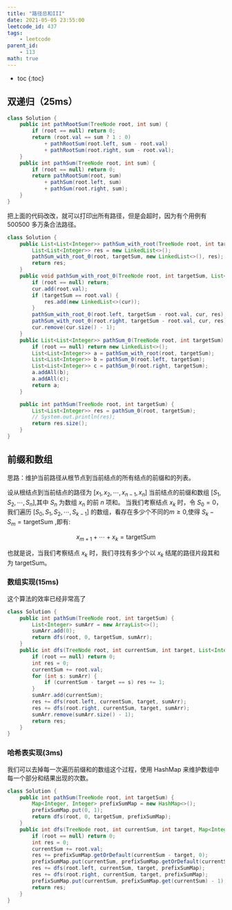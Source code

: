 ```yaml
---
title: "路径总和III"
date: 2021-05-05 23:55:00
leetcode_id: 437
tags:
    - leetcode
parent_id:
    - 113
math: true
---
```


* toc
{:toc}

## 双递归（25ms）

```java
class Solution {
    public int pathRootSum(TreeNode root, int sum) {
        if (root == null) return 0;
        return (root.val == sum ? 1 : 0)
            + pathRootSum(root.left, sum - root.val)
            + pathRootSum(root.right, sum - root.val);
    }
    public int pathSum(TreeNode root, int sum) {
        if (root == null) return 0;
        return pathRootSum(root, sum)
            + pathSum(root.left, sum)
            + pathSum(root.right, sum);
    }
}
```

把上面的代码改改，就可以打印出所有路径，但是会超时，因为有个用例有 500500 多万条合法路径。
```java
class Solution {
    public List<List<Integer>> pathSum_with_root(TreeNode root, int targetSum) {
        List<List<Integer>> res = new LinkedList<>();
        pathSum_with_root_0(root, targetSum, new LinkedList<>(), res);
        return res;
    }
    public void pathSum_with_root_0(TreeNode root, int targetSum, List<Integer> cur, List<List<Integer>> res) {
        if (root == null) return;
        cur.add(root.val);
        if (targetSum == root.val) {
            res.add(new LinkedList<>(cur));
        }
        pathSum_with_root_0(root.left, targetSum - root.val, cur, res);
        pathSum_with_root_0(root.right, targetSum - root.val, cur, res);
        cur.remove(cur.size() - 1);
    }
    public List<List<Integer>> pathSum_0(TreeNode root, int targetSum) {
        if (root == null) return new LinkedList<>();
        List<List<Integer>> a = pathSum_with_root(root, targetSum);
        List<List<Integer>> b = pathSum_0(root.left, targetSum);
        List<List<Integer>> c = pathSum_0(root.right, targetSum);
        a.addAll(b);
        a.addAll(c);
        return a;
    }

    public int pathSum(TreeNode root, int targetSum) {
        List<List<Integer>> res = pathSum_0(root, targetSum);
        // System.out.println(res);
        return res.size();
    }
}
```

## 前缀和数组

思路：维护当前路径从根节点到当前结点的所有结点的前缀和的列表。

设从根结点到当前结点的路径为 $[x_1, x_2, \cdots, x_{n-1}, x_n]$ 
当前结点的前缀和数组 $[S_1, S_2, \cdots, S_n]$,其中 $S_n$ 为数组 $x_n$ 的前 $n$ 项和。
当我们考察结点 $x_k$ 时，令 $S_0 = 0$，我们遍历 $[S_0, S_1, S_2, \cdots, S_{k-1}]$ 的数组，看存在多少个不同的$m \geq 0$,使得 $S_k-S_m = \mathrm{targetSum}$ ,即有:

$$
x_{m+1} + \cdots + x_k = \mathrm{targetSum}
$$

也就是说，当我们考察结点 $x_k$ 时，我们寻找有多少个以 $x_k$ 结尾的路径片段其和为 targetSum。

### 数组实现(15ms)
这个算法的效率已经非常高了
```java
class Solution {
    public int pathSum(TreeNode root, int targetSum) {
        List<Integer> sumArr = new ArrayList<>();
        sumArr.add(0);
        return dfs(root, 0, targetSum, sumArr);
    }
    public int dfs(TreeNode root, int currentSum, int target, List<Integer> sumArr) {
        if (root == null) return 0;
        int res = 0;
        currentSum += root.val;
        for (int s: sumArr) {
            if (currentSum - target == s) res += 1;
        }
        sumArr.add(currentSum);
        res += dfs(root.left, currentSum, target, sumArr);
        res += dfs(root.right, currentSum, target, sumArr);
        sumArr.remove(sumArr.size() - 1);
        return res;
    }
}
```

### 哈希表实现(3ms)
我们可以去掉每一次遍历前缀和的数组这个过程，使用 HashMap 来维护数组中每一个部分和结果出现的次数。

```java
class Solution {
    public int pathSum(TreeNode root, int targetSum) {
        Map<Integer, Integer> prefixSumMap = new HashMap<>();
        prefixSumMap.put(0, 1);
        return dfs(root, 0, targetSum, prefixSumMap);
    }
    public int dfs(TreeNode root, int currentSum, int target, Map<Integer, Integer> prefixSumMap) {
        if (root == null) return 0;
        int res = 0;
        currentSum += root.val;
        res += prefixSumMap.getOrDefault(currentSum - target, 0);
        prefixSumMap.put(currentSum, prefixSumMap.getOrDefault(currentSum, 0) + 1);
        res += dfs(root.left, currentSum, target, prefixSumMap);
        res += dfs(root.right, currentSum, target, prefixSumMap);
        prefixSumMap.put(currentSum, prefixSumMap.get(currentSum) - 1);
        return res;
    }
}
```
